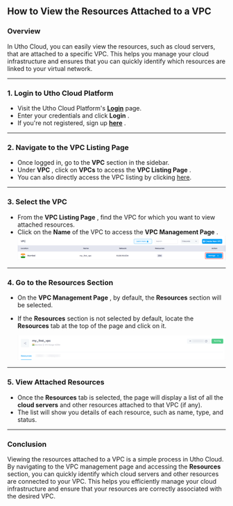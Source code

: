 ## **How to View the Resources Attached to a VPC**

### **Overview**

In Utho Cloud, you can easily view the resources, such as cloud servers, that are attached to a specific VPC. This helps you manage your cloud infrastructure and ensures that you can quickly identify which resources are linked to your virtual network.

---

### **1. Login to Utho Cloud Platform**

* Visit the Utho Cloud Platform's **[ Login](https://console.utho.com/login)** page.
* Enter your credentials and click  **Login** .
* If you're not registered, sign up  **[here](https://console.utho.com/signup)** .

---

### **2. Navigate to the VPC Listing Page**

* Once logged in, go to the **VPC** section in the sidebar.
* Under  **VPC** , click on **VPCs** to access the  **VPC Listing Page** .
* You can also directly access the VPC listing by clicking [here](https://console.utho.com/vpc "VPC Listing Page").

---

### **3. Select the VPC**

* From the  **VPC Listing Page** , find the VPC for which you want to view attached resources.
* Click on the **Name** of the VPC to access the  **VPC Management Page** .
  ![1744103259998](image/index/1744103259998.png)

---

### **4. Go to the Resources Section**

* On the  **VPC Management Page** , by default, the **Resources** section will be selected.
* If the **Resources** section is not selected by default, locate the **Resources** tab at the top of the page and click on it.

  ![1744103301007](image/index/1744103301007.png)

---

### **5. View Attached Resources**

* Once the **Resources** tab is selected, the page will display a list of all the **cloud servers** and other resources attached to that VPC (if any).
* The list will show you details of each resource, such as name, type, and status.

---

### **Conclusion**

Viewing the resources attached to a VPC is a simple process in Utho Cloud. By navigating to the VPC management page and accessing the **Resources** section, you can quickly identify which cloud servers and other resources are connected to your VPC. This helps you efficiently manage your cloud infrastructure and ensure that your resources are correctly associated with the desired VPC.
